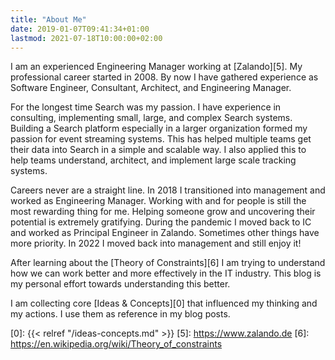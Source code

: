 ```yaml
---
title: "About Me"
date: 2019-01-07T09:41:34+01:00
lastmod: 2021-07-18T10:00:00+02:00
---
```


I am an experienced Engineering Manager working at [Zalando][5].
My professional career started in 2008.
By now I have gathered experience as Software Engineer, Consultant, Architect, and Engineering Manager.

For the longest time Search was my passion.
I have experience in consulting, implementing small, large, and complex Search systems.
Building a Search platform especially in a larger organization formed my passion for event streaming systems.
This has helped multiple teams get their data into Search in a simple and scalable way.
I also applied this to help teams understand, architect, and implement large scale tracking systems.

Careers never are a straight line.
In 2018 I transitioned into management and worked as Engineering Manager.
Working with and for people is still the most rewarding thing for me.
Helping someone grow and uncovering their potential is extremely gratifying.
During the pandemic I moved back to IC and worked as Principal Engineer in Zalando.
Sometimes other things have more priority.
In 2022 I moved back into management and still enjoy it!

After learning about the [Theory of Constraints][6] I am trying to understand how we can work better and more effectively in the IT industry.
This blog is my personal effort towards understanding this better.

I am collecting core [Ideas & Concepts][0] that influenced my thinking and my actions. I use them as reference in my blog posts.

[0]: {{< relref "/ideas-concepts.md" >}}
[5]: https://www.zalando.de
[6]: https://en.wikipedia.org/wiki/Theory_of_constraints
